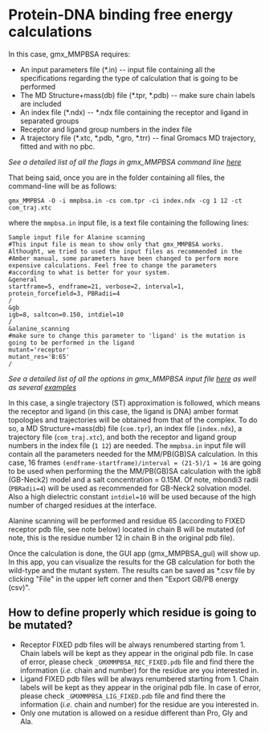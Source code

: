 # Protein-DNA binding free energy calculations
In this case, gmx_MMPBSA requires:

* An input parameters file (*.in) -- input file containing all the specifications regarding the type of calculation that
is going to be performed
* The MD Structure+mass(db) file (*.tpr, *.pdb) -- make sure chain labels are included
* An index file (*.ndx) -- *.ndx file containing the receptor and ligand in separated groups
* Receptor and ligand group numbers in the index file
* A trajectory file (*.xtc, *.pdb, *.gro, *.trr) -- final Gromacs MD trajectory, fitted and with no pbc.

_See a detailed list of all the flags in gmx_MMPBSA command line [here](https://github.com/Valdes-Tresanco-MS/GMX-MMPBSA#calling-gmx_mmpbsa-from-the-command-line)_

That being said, once you are in the folder containing all files, the command-line will be as follows:

    gmx_MMPBSA -O -i mmpbsa.in -cs com.tpr -ci index.ndx -cg 1 12 -ct com_traj.xtc

where the `mmpbsa.in` input file, is a text file containing the following lines:

```
Sample input file for Alanine scanning
#This input file is mean to show only that gmx_MMPBSA works. Althought, we tried to used the input files as recommended in the 
#Amber manual, some parameters have been changed to perform more expensive calculations. Feel free to change the parameters 
#according to what is better for your system.
&general
startframe=5, endframe=21, verbose=2, interval=1,
protein_forcefield=3, PBRadii=4
/
&gb
igb=8, saltcon=0.150, intdiel=10
/
&alanine_scanning
#make sure to change this parameter to 'ligand' is the mutation is going to be performed in the ligand
mutant='receptor'
mutant_res='B:65'
/
```

_See a detailed list of all the options in gmx_MMPBSA input file [here](https://github.com/Valdes-Tresanco-MS/GMX-MMPBSA#the-input-file) 
as well as several [examples](https://github.com/Valdes-Tresanco-MS/GMX-MMPBSA#sample-input-files)_

In this case, a single trajectory (ST) approximation is followed, which means the receptor and ligand (in this case, the 
ligand is DNA) amber format topologies and trajectories will be obtained from that of the complex. To 
do so, a MD Structure+mass(db) file (`com.tpr`), an index file (`index.ndx`), a trajectory file (`com_traj.xtc`), and
both the receptor and ligand group numbers in the index file (`1 12`) are needed. The `mmpbsa.in` input file will contain
all the parameters needed for the MM/PB(GB)SA calculation. In this case, 16 frames `(endframe-startframe)/interval = (21-5)/1 = 16`
are going to be used when performing the the MM/PB(GB)SA calculation with the igb8 (GB-Neck2) model and a salt 
concentration = 0.15M. Of note, mbondi3 radii (`PBRadii=4`) will be used as recommended for GB-Neck2 solvation model. 
Also a high dielectric constant `intdiel=10` will be used because of the high number of charged residues at the interface.

Alanine scanning will be performed and residue 65 (according to FIXED receptor pdb file, see note below) located in 
chain B will be mutated (of note, this is the residue number 12 in chain B in the original pdb file).

Once the calculation is done, the GUI app (gmx_MMPBSA_gui) will show up. In this app, you can visualize the results for 
the GB calculation for both the wild-type and the mutant system. The results can be saved as *.csv file by clicking 
"File" in the upper left corner and then "Export GB/PB energy (csv)".

## How to define properly which residue is going to be mutated?

* Receptor FIXED pdb files will be always renumbered starting from 1. Chain labels will be kept as they appear in the 
original pdb file. In case of error, please check `_GMXMMPBSA_REC_FIXED.pdb` file and find there the information
(_i.e._ chain and number) for the residue are you interested in.
* Ligand FIXED pdb files will be always renumbered starting from 1. Chain labels will be kept as they appear in the 
original pdb file. In case of error, please check `_GMXMMPBSA_LIG_FIXED.pdb` file and find there the information
(_i.e._ chain and number) for the residue are you interested in.
* Only one mutation is allowed on a residue different than Pro, Gly and Ala.
